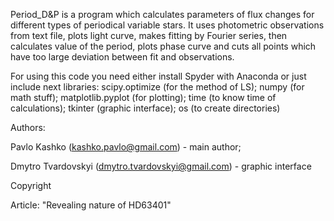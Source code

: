 Period_D&P is a program which calculates parameters of flux changes for different types of periodical variable stars. 
It uses photometric observations from text file, plots light curve, makes fitting by Fourier series, then calculates 
value of the period, plots phase curve and cuts all points which have too large deviation between fit and observations.

For using this code you need either install Spyder with Anaconda or just include next libraries:
scipy.optimize     (for the method of LS);
numpy              (for math stuff);
matplotlib.pyplot  (for plotting);
time               (to know time of calculations);
tkinter            (graphic interface);
os      	       (to create directories)

Authors:

  Pavlo Kashko (kashko.pavlo@gmail.com) - main author;
  
  Dmytro Tvardovskyi (dmytro.tvardovskyi@gmail.com) - graphic interface
  
  Copyright
 
 Article:
  "Revealing nature of HD63401"
